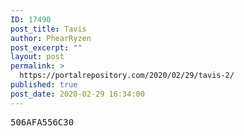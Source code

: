 ```yaml
---
ID: 17490
post_title: Tavis
author: PhearRyzen
post_excerpt: ""
layout: post
permalink: >
  https://portalrepository.com/2020/02/29/tavis-2/
published: true
post_date: 2020-02-29 16:34:00
---
```

<pre>506AFA556C30</pre>